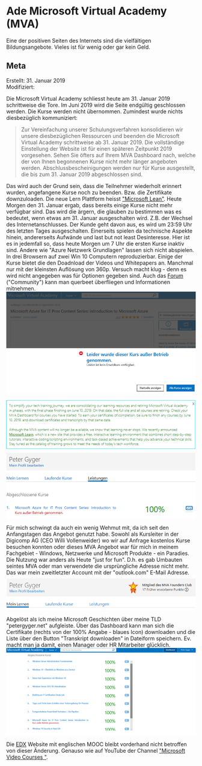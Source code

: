 # Ade Microsoft Virtual Academy (MVA)

Eine der positiven Seiten des Internets sind die vielfältigen Bildungsangebote. Vieles ist für wenig oder gar kein Geld.

## Meta

Erstellt:		31. Januar 2019  
Modifiziert:	 

Die Microsoft Virtual Academy schliesst heute am 31. Januar 2019 schrittweise die Tore. Im Juni 2019 wird die Seite endgültig geschlossen werden. Die Kurse werden nicht übernommen. Zumindest wurde nichts diesbezüglich kommuniziert: 

>Zur Vereinfachung unserer Schulungsverfahren konsolidieren wir unsere diesbezüglichen Ressourcen und beenden die Microsoft Virtual Academy schrittweise ab 31. Januar 2019. Die vollständige Einstellung der Website ist für einen späteren Zeitpunkt 2019 vorgesehen. Sehen Sie öfters auf Ihrem MVA Dashboard nach, welche der von Ihnen begonnenen Kurse nicht mehr länger angeboten werden. Abschlussbescheinigungen werden nur für Kurse ausgestellt, die bis zum 31. Januar 2019 abgeschlossen sind.

Das wird auch der Grund sein, dass die  Teilnehmer wiederholt erinnert wurden, angefangene Kurse noch zu beenden. Bzw. die Zertifikate downzuloaden. Die neue Lern Plattform heisst ["Microsoft Lean"](https://docs.microsoft.com/en-us/learn/). Heute Morgen den 31. Januar ergab, dass  bereits einige Kurse nicht mehr verfügbar sind. Das wird die ärgern, die glauben zu bestimmen was es bedeutet, wenn etwas am 31. Januar ausgeschalten wird. Z.B. der Wechsel des Internetanschlusses. Der Kunde geht davon aus, es wird um 23:59 Uhr des letzten Tages ausgeschalten. Einerseits spielen da technische Aspekte hinein, andererseits Aufwände und last but not least Desinteresse. Hier ist es in jedemfall so, dass heute Morgen um 7 Uhr die ersten Kurse inaktiv sind. Andere wie "Azure Netzwerk Grundlagen" lassen sich nicht abspielen. In drei Browsern auf zwei Win 10 Computern reproduzierbar. Einige der Kurse bietet die den Doadnload der Videos und Whitepapers an. Manchmal nur mit der kleinsten Auflösung von 360p. Versuch macht klug - denn es wird nicht angegeben was für Optionen gegeben sind. Auch das [Forum](https://trainingsupport.microsoft.com/en-us/tcmva/forum/tcmvaserver?sort=LastReplyDate&dir=Desc&tab=All&status=all&mod=&modAge=&advFil=&postedAfter=&postedBefore=&threadType=all&isFilterExpanded=false&page=1) ("Community") kann man querbeet überfliegen und Informationen mitnehmen.       
![Cover](../images/mva/mva2.png)  

![Cover](../images/mva/mva3.png)  

Für mich schwingt da auch ein wenig Wehmut mit, da ich seit den Anfangstagen das Angebot genutzt habe. Sowohl als Kursleiter in der Digicomp AG (CEO Willi Vollenweider) wo wir auf Anfrage kostenlos Kurse besuchen konnten oder dieses MVA Angebot war für mich in meinem Fachgebiet - Windows, Netzwerke und Microsoft Produkte - ein Paradies. Die Nutzung war anders als Heute "just for fun". D.h. es gab Umbauten seintes MVA oder man verwendete die ursprüngliche Adresse nicht mehr. Das war mein zweitletzter Account mit der "outlook.com" E-Mail Adresse.
![Cover](../images/mva/mva1.png)  

Abgelöst als ich meine Microsoft Geschichten über meine TLD "petergyger.net" aufgleiste. Über das Dashboard kann man sich die Certifikate (rechts von der 100% Angabe - blaues Icon) downloaden und die Liste über den Button "Transkript downloaden" in Dateiform speichern. Ev. macht man ja damit, einen Manager oder HR Mitarbeiter glücklich.
![Cover](../images/mva/mva4.png)  

Die [EDX](https://www.edx.org/school/microsoft) Website mit englischen MOOC bleibt vorderhand nicht betroffen von dieser Änderung. Genauso wie auf YouTube der Channel ["Microsoft Video Courses
"](https://www.youtube.com/channel/UCJ31x5A6zIdHF5tJhjftyiA).





